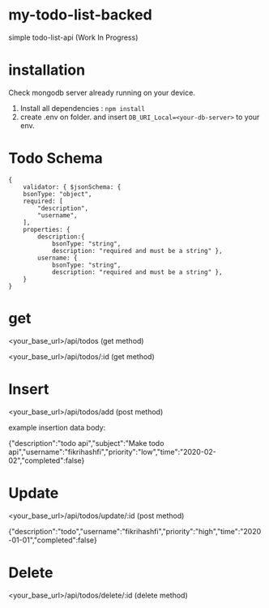 # my-todo-list-backed
simple todo-list-api (Work In Progress)

# installation
Check mongodb server already running on your device. 

1. Install all dependencies : `npm install`
2. create .env on folder. and insert `DB_URI_Local=<your-db-server>` to your env.

# Todo Schema

    { 
        validator: { $jsonSchema: { 
        bsonType: "object", 
        required: [
            "description", 
            "username",
        ], 
        properties: { 
            description:{
                bsonType: "string", 
                description: "required and must be a string" }, 
            username: { 
                bsonType: "string", 
                description: "required and must be a string" }, 
        }
    }
   
# get
<your_base_url>/api/todos (get method)

<your_base_url>/api/todos/:id (get method)

# Insert
<your_base_url>/api/todos/add (post method)

example insertion data body:

{"description":"todo api","subject":"Make todo api","username":"fikrihashfi","priority":"low","time":"2020-02-02","completed":false}

# Update
<your_base_url>/api/todos/update/:id (post method)

{"description":"todo","username":"fikrihashfi","priority":"high","time":"2020-01-01","completed":false}

# Delete
<your_base_url>/api/todos/delete/:id (delete method)







